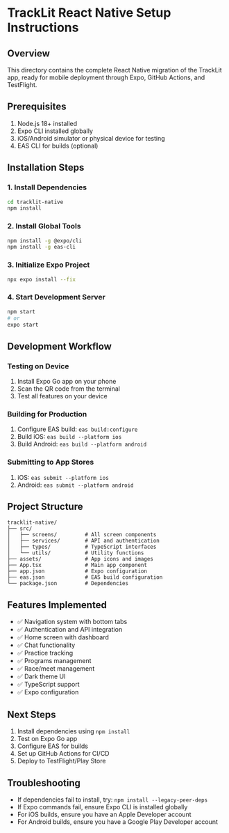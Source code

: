 # TrackLit React Native Setup Instructions

## Overview
This directory contains the complete React Native migration of the TrackLit app, ready for mobile deployment through Expo, GitHub Actions, and TestFlight.

## Prerequisites
1. Node.js 18+ installed
2. Expo CLI installed globally
3. iOS/Android simulator or physical device for testing
4. EAS CLI for builds (optional)

## Installation Steps

### 1. Install Dependencies
```bash
cd tracklit-native
npm install
```

### 2. Install Global Tools
```bash
npm install -g @expo/cli
npm install -g eas-cli
```

### 3. Initialize Expo Project
```bash
npx expo install --fix
```

### 4. Start Development Server
```bash
npm start
# or
expo start
```

## Development Workflow

### Testing on Device
1. Install Expo Go app on your phone
2. Scan the QR code from the terminal
3. Test all features on your device

### Building for Production
1. Configure EAS build: `eas build:configure`
2. Build iOS: `eas build --platform ios`
3. Build Android: `eas build --platform android`

### Submitting to App Stores
1. iOS: `eas submit --platform ios`
2. Android: `eas submit --platform android`

## Project Structure
```
tracklit-native/
├── src/
│   ├── screens/         # All screen components
│   ├── services/        # API and authentication
│   ├── types/           # TypeScript interfaces
│   └── utils/           # Utility functions
├── assets/              # App icons and images
├── App.tsx              # Main app component
├── app.json             # Expo configuration
├── eas.json             # EAS build configuration
└── package.json         # Dependencies
```

## Features Implemented
- ✅ Navigation system with bottom tabs
- ✅ Authentication and API integration
- ✅ Home screen with dashboard
- ✅ Chat functionality
- ✅ Practice tracking
- ✅ Programs management
- ✅ Race/meet management
- ✅ Dark theme UI
- ✅ TypeScript support
- ✅ Expo configuration

## Next Steps
1. Install dependencies using `npm install`
2. Test on Expo Go app
3. Configure EAS for builds
4. Set up GitHub Actions for CI/CD
5. Deploy to TestFlight/Play Store

## Troubleshooting
- If dependencies fail to install, try: `npm install --legacy-peer-deps`
- If Expo commands fail, ensure Expo CLI is installed globally
- For iOS builds, ensure you have an Apple Developer account
- For Android builds, ensure you have a Google Play Developer account